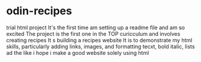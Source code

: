 # odin-recipes
trial html project
It's the first time am setting up a readme file and am so excited
The project is the first one in the TOP curicculum and involves creating recipes
It s building a recipes website
It is to demonstrate my html skills, particularly adding links, images, and formatting tecxt, bold italic, lists ad the like
i hope i make a good website solely using html

